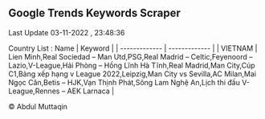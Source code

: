 

## Google Trends Keywords Scraper 
 
Last Update 03-11-2022 , 23:48:36

Country List :
 Name  | Keyword |
| ------------- | ------------- |
| VIETNAM | Lien Minh,Real Sociedad – Man Utd,PSG,Real Madrid – Celtic,Feyenoord – Lazio,V-League,Hải Phòng – Hồng Lĩnh Hà Tĩnh,Real Madrid,Man City,Cúp C1,Bảng xếp hạng v League 2022,Leipzig,Man City vs Sevilla,AC Milan,Mai Ngọc Căn,Betis – HJK,Vạn Thịnh Phát,Sông Lam Nghệ An,Lịch thi đấu V-League,Rennes – AEK Larnaca |



© Abdul Muttaqin 
